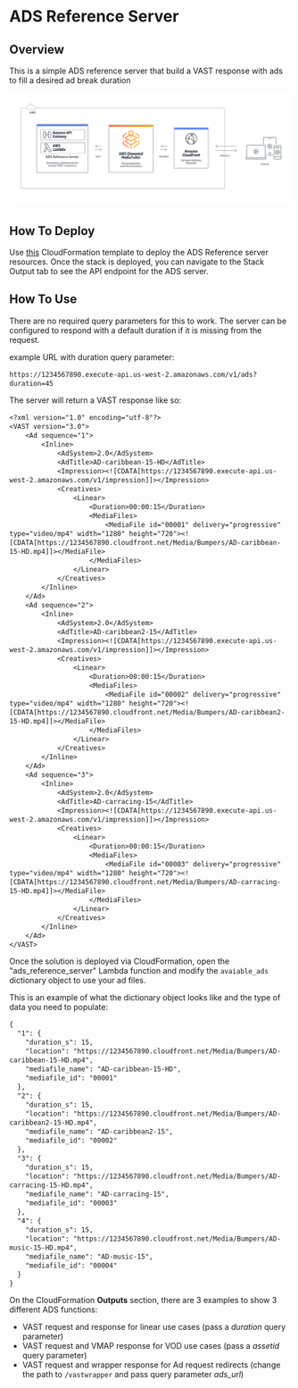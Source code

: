 # ADS Reference Server
## Overview
This is a simple ADS reference server that build a VAST response with ads to fill a desired ad break duration

![](architecture-aws.png?width=80pc&classes=border,shadow)

## How To Deploy

Use [this](https://raw.githubusercontent.com/scunning1987/ads_reference_server/main/ads-ref-server.yaml) CloudFormation template to deploy the ADS Reference server resources. Once the stack is deployed, you can navigate to the Stack Output tab to see the API endpoint for the ADS server.


## How To Use
There are no required query parameters for this to work. The server can be configured to respond with a default duration if it is missing from the request.

example URL with duration query parameter:
```
https://1234567890.execute-api.us-west-2.amazonaws.com/v1/ads?duration=45
```

The server will return a VAST response like so:

```
<?xml version="1.0" encoding="utf-8"?>
<VAST version="3.0">
	<Ad sequence="1">
		<Inline>
			<AdSystem>2.0</AdSystem>
			<AdTitle>AD-caribbean-15-HD</AdTitle>
			<Impression><![CDATA[https://1234567890.execute-api.us-west-2.amazonaws.com/v1/impression]]></Impression>
			<Creatives>
				<Linear>
					<Duration>00:00:15</Duration>
					<MediaFiles>
						<MediaFile id="00001" delivery="progressive" type="video/mp4" width="1280" height="720"><![CDATA[https://1234567890.cloudfront.net/Media/Bumpers/AD-caribbean-15-HD.mp4]]></MediaFile>
					</MediaFiles>
				</Linear>
			</Creatives>
		</Inline>
	</Ad>
	<Ad sequence="2">
		<Inline>
			<AdSystem>2.0</AdSystem>
			<AdTitle>AD-caribbean2-15</AdTitle>
			<Impression><![CDATA[https://1234567890.execute-api.us-west-2.amazonaws.com/v1/impression]]></Impression>
			<Creatives>
				<Linear>
					<Duration>00:00:15</Duration>
					<MediaFiles>
						<MediaFile id="00002" delivery="progressive" type="video/mp4" width="1280" height="720"><![CDATA[https://1234567890.cloudfront.net/Media/Bumpers/AD-caribbean2-15-HD.mp4]]></MediaFile>
					</MediaFiles>
				</Linear>
			</Creatives>
		</Inline>
	</Ad>
	<Ad sequence="3">
		<Inline>
			<AdSystem>2.0</AdSystem>
			<AdTitle>AD-carracing-15</AdTitle>
			<Impression><![CDATA[https://1234567890.execute-api.us-west-2.amazonaws.com/v1/impression]]></Impression>
			<Creatives>
				<Linear>
					<Duration>00:00:15</Duration>
					<MediaFiles>
						<MediaFile id="00003" delivery="progressive" type="video/mp4" width="1280" height="720"><![CDATA[https://1234567890.cloudfront.net/Media/Bumpers/AD-carracing-15-HD.mp4]]></MediaFile>
					</MediaFiles>
				</Linear>
			</Creatives>
		</Inline>
	</Ad>
</VAST>
```

Once the solution is deployed via CloudFormation, open the "ads_reference_server" Lambda function and modify the `avaiable_ads` dictionary object to use your ad files.

This is an example of what the dictionary object looks like and the type of data you need to populate:

```
{
  "1": {
    "duration_s": 15,
    "location": "https://1234567890.cloudfront.net/Media/Bumpers/AD-caribbean-15-HD.mp4",
    "mediafile_name": "AD-caribbean-15-HD",
    "mediafile_id": "00001"
  },
  "2": {
    "duration_s": 15,
    "location": "https://1234567890.cloudfront.net/Media/Bumpers/AD-caribbean2-15-HD.mp4",
    "mediafile_name": "AD-caribbean2-15",
    "mediafile_id": "00002"
  },
  "3": {
    "duration_s": 15,
    "location": "https://1234567890.cloudfront.net/Media/Bumpers/AD-carracing-15-HD.mp4",
    "mediafile_name": "AD-carracing-15",
    "mediafile_id": "00003"
  },
  "4": {
    "duration_s": 15,
    "location": "https://1234567890.cloudfront.net/Media/Bumpers/AD-music-15-HD.mp4",
    "mediafile_name": "AD-music-15",
    "mediafile_id": "00004"
  }
}
```

On the CloudFormation **Outputs** section, there are 3 examples to show 3 different ADS functions:

* VAST request and response for linear use cases (pass a *duration* query parameter)
* VAST request and VMAP response for VOD use cases (pass a *assetid* query parameter)
* VAST request and wrapper response for Ad request redirects (change the path to `/vastwrapper` and pass query parameter *ads_url*)